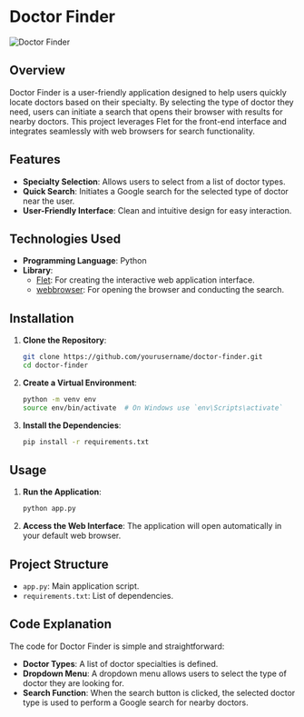 # Doctor Finder

![Doctor Finder](images/doctor-finder.png)

## Overview
Doctor Finder is a user-friendly application designed to help users quickly locate doctors based on their specialty. By selecting the type of doctor they need, users can initiate a search that opens their browser with results for nearby doctors. This project leverages Flet for the front-end interface and integrates seamlessly with web browsers for search functionality.

## Features
- **Specialty Selection**: Allows users to select from a list of doctor types.
- **Quick Search**: Initiates a Google search for the selected type of doctor near the user.
- **User-Friendly Interface**: Clean and intuitive design for easy interaction.

## Technologies Used
- **Programming Language**: Python
- **Library**: 
  - [Flet](https://flet.dev/): For creating the interactive web application interface.
  - [webbrowser](https://docs.python.org/3/library/webbrowser.html): For opening the browser and conducting the search.

## Installation

1. **Clone the Repository**:
    ```bash
    git clone https://github.com/yourusername/doctor-finder.git
    cd doctor-finder
    ```

2. **Create a Virtual Environment**:
    ```bash
    python -m venv env
    source env/bin/activate  # On Windows use `env\Scripts\activate`
    ```

3. **Install the Dependencies**:
    ```bash
    pip install -r requirements.txt
    ```

## Usage

1. **Run the Application**:
    ```bash
    python app.py
    ```

2. **Access the Web Interface**:
   The application will open automatically in your default web browser.

## Project Structure
- `app.py`: Main application script.
- `requirements.txt`: List of dependencies.

## Code Explanation
The code for Doctor Finder is simple and straightforward:
- **Doctor Types**: A list of doctor specialties is defined.
- **Dropdown Menu**: A dropdown menu allows users to select the type of doctor they are looking for.
- **Search Function**: When the search button is clicked, the selected doctor type is used to perform a Google search for nearby doctors.
